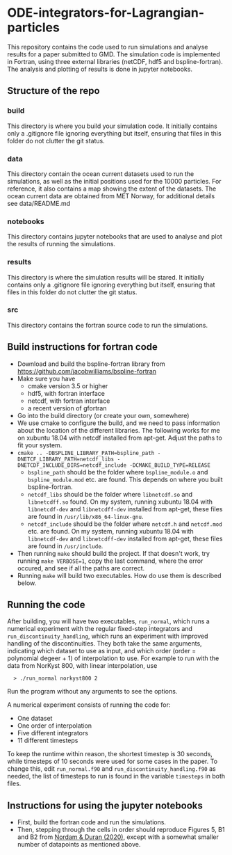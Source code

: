# ODE-integrators-for-Lagrangian-particles

This repository contains the code used to run simulations and analyse results for a paper submitted to GMD. The simulation code is implemented in Fortran, using three external libraries (netCDF, hdf5 and bspline-fortran). The analysis and plotting of results is done in jupyter notebooks.

## Structure of the repo

### build

This directory is where you build your simulation code. It initially contains only a .gitignore file ignoring everything but itself, ensuring that files in this folder do not clutter the git status.

### data

This directory contain the ocean current datasets used to run the simulations, as well as the initial positions used for the 10000 particles. For reference, it also contains a map showing the extent of the datasets. The ocean current data are obtained from MET Norway, for additional details see data/README.md

### notebooks

This directory contains jupyter notebooks that are used to analyse and plot the results of running the simulations.

### results

This directory is where the simulation results will be stared. It initially contains only a .gitignore file ignoring everything but itself, ensuring that files in this folder do not clutter the git status.

### src

This directory contains the fortran source code to run the simulations.

## Build instructions for fortran code

* Download and build the bspline-fortran library from https://github.com/jacobwilliams/bspline-fortran
* Make sure you have
  * cmake version 3.5 or higher
  * hdf5, with fortran interface
  * netcdf, with fortran interface
  * a recent version of gfortran
* Go into the build directory (or create your own, somewhere)
* We use cmake to configure the build, and we need to pass information about the location of the different libraries. The following works for me on xubuntu 18.04 with netcdf installed from apt-get. Adjust the paths to fit your system.
* `cmake .. -DBSPLINE_LIBRARY_PATH=bspline_path -DNETCF_LIBRARY_PATH=netcdf_libs -DNETCDF_INCLUDE_DIRS=netcdf_include -DCMAKE_BUILD_TYPE=RELEASE`
  * `bspline_path` should be the folder where `bspline_module.o` and `bspline_module.mod` etc. are found. This depends on where you built bspline-fortran.
  * `netcdf_libs` should be the folder where `libnetcdf.so` and `libnetcdff.so` found. On my system, running xubuntu 18.04 with `libnetcdf-dev` and `libnetcdff-dev` installed from apt-get, these files are found in `/usr/lib/x86_64-linux-gnu`.
  * `netcdf_include` should be the folder where `netcdf.h` and `netcdf.mod` etc. are found. On my system, running xubuntu 18.04 with `libnetcdf-dev` and `libnetcdff-dev` installed from apt-get, these files are found in `/usr/include`.
* Then running `make` should build the project. If that doesn't work, try running `make VERBOSE=1`, copy the last command, where the error occured, and see if all the paths are correct.
* Running `make` will build two executables. How do use them is described below.

## Running the code

After building, you will have two executables, `run_normal`, which runs a numerical experiment with the regular fixed-step integrators and `run_discontinuity_handling`, which runs an experiment with improved handling of the discontinuities. They both take the same arguments, indicating which dataset to use as input, and which order (order = polynomial degeer + 1) of interpolation to use. For example to run with the data from NorKyst 800, with linear interpolation, use

`  > ./run_normal norkyst800 2`

Run the program without any arguments to see the options.

A numerical experiment consists of running the code for:
* One dataset
* One order of interpolation
* Five different integrators
* 11 different timesteps

To keep the runtime within reason, the shortest timestep is 30 seconds, while timesteps of 10 seconds were used for some cases in the paper. To change this, edit `run_normal.f90` and `run_discontinuity_handling.f90` as needed, the list of timesteps to run is found in the variable `timesteps` in both files.

## Instructions for using the jupyter notebooks

* First, build the fortran code and run the simulations.
* Then, stepping through the cells in order should reproduce Figures 5, B1 and B2 from [Nordam & Duran (2020)](https://gmd.copernicus.org/preprints/gmd-2020-154/), except with a somewhat smaller number of datapoints as mentioned above.

